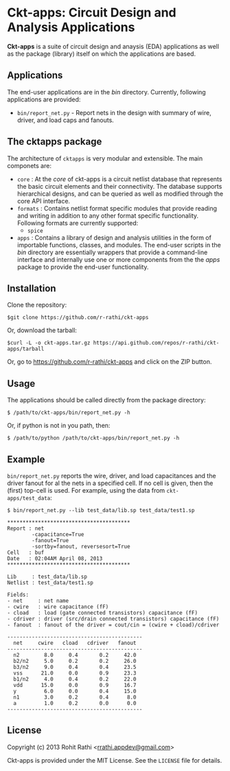 Ckt-apps: Circuit Design and Analysis Applications
==================================================

**Ckt-apps** is a suite of circuit design and anaysis (EDA) applications as well as the package (library) itself on which the applications are based.

Applications
------------
The end-user applications are in the *bin* directory. Currently, following applications are provided:
- `bin/report_net.py` - Report nets in the design with summary of wire, driver, and load caps and fanouts.

The cktapps package
-------------------
The architecture of `cktapps` is very modular and extensible. The main componets are:
- `core` : At the _core_ of ckt-apps is a circuit netlist database that represents the basic circuit elements and their connectivity. The database supports hierarchical designs, and can be queried as well as modified through the core API interface.
- `formats` : Contains netlist format specific modules that provide reading and writing in addition to any other format specific functionality. Following formats are currently supported:
  * `spice`
- `apps` : Contains a library of design and analysis utilities in the form of importable functions, classes, and modules. The end-user scripts in the *bin* directory are essentially wrappers that provide a command-line interface and internally use one or more components from the the *apps* package to provide the end-user functionality.

Installation
------------
Clone the repository:

    $git clone https://github.com/r-rathi/ckt-apps

Or, download the tarball:

    $curl -L -o ckt-apps.tar.gz https://api.github.com/repos/r-rathi/ckt-apps/tarball

Or, go to https://github.com/r-rathi/ckt-apps and click on the ZIP button.

Usage
-----
The applications should be called directly from the package directory:

    $ /path/to/ckt-apps/bin/report_net.py -h

Or, if python is not in you path, then:

    $ /path/to/python /path/to/ckt-apps/bin/report_net.py -h

Example
-------
`bin/report_net.py` reports the wire, driver, and load capacitances and the driver fanout for al the nets in a specified cell. If no cell is given, then the (first) top-cell is used. For example, using the data from `ckt-apps/test_data`:

    $ bin/report_net.py --lib test_data/lib.sp test_data/test1.sp

    ****************************************
    Report : net
            -capacitance=True
            -fanout=True
            -sortby=fanout, reversesort=True
    Cell   : buf
    Date   : 02:04AM April 08, 2013
    ****************************************
    
    Lib     : test_data/lib.sp
    Netlist : test_data/test1.sp
    
    Fields:
    - net     : net name
    - cwire   : wire capacitance (fF)
    - cload   : load (gate connected transistors) capacitance (fF)
    - cdriver : driver (src/drain connected transistors) capacitance (fF)
    - fanout  : fanout of the driver = cout/cin = (cwire + cload)/cdriver
    
    --------------------------------------------
      net     cwire   cload   cdriver   fanout  
    --------------------------------------------
      n2        8.0     0.4       0.2     42.0  
      b2/n2     5.0     0.2       0.2     26.0  
      b3/n2     9.0     0.4       0.4     23.5  
      vss      21.0     0.0       0.9     23.3  
      b1/n2     4.0     0.4       0.2     22.0  
      vdd      15.0     0.0       0.9     16.7  
      y         6.0     0.0       0.4     15.0  
      n1        3.0     0.2       0.4      8.0  
      a         1.0     0.2       0.0      0.0  
    --------------------------------------------

License
-------
Copyright (c) 2013 Rohit Rathi &lt;rrathi.appdev@gmail.com&gt;

Ckt-apps is provided under the MIT License. See the `LICENSE` file for details.

